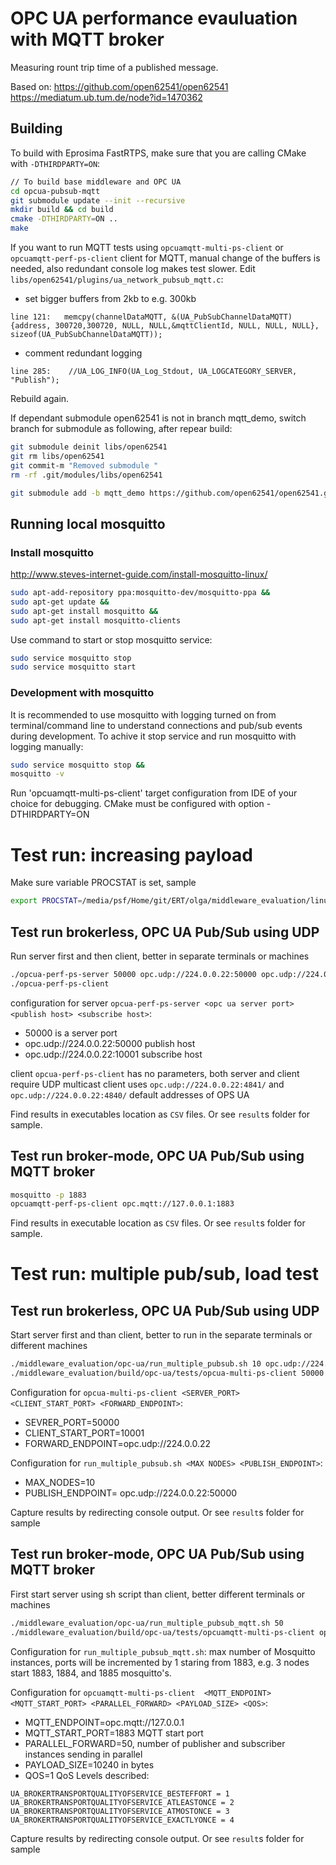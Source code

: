 # OPC UA performance evauluation with MQTT broker

Measuring rount trip time of a published message.

Based on:
https://github.com/open62541/open62541
https://mediatum.ub.tum.de/node?id=1470362



## Building

To build with Eprosima FastRTPS, make sure that you are calling CMake with `-DTHIRDPARTY=ON`:

```sh
// To build base middleware and OPC UA 
cd opcua-pubsub-mqtt
git submodule update --init --recursive
mkdir build && cd build
cmake -DTHIRDPARTY=ON ..
make
```

If you want to run MQTT tests using `opcuamqtt-multi-ps-client` or `opcuamqtt-perf-ps-client` client for MQTT, manual change of the buffers is needed, 
also redundant console log makes test slower. Edit `libs/open62541/plugins/ua_network_pubsub_mqtt.c`:

- set bigger buffers from 2kb to e.g. 300kb
```
line 121:   memcpy(channelDataMQTT, &(UA_PubSubChannelDataMQTT){address, 300720,300720, NULL, NULL,&mqttClientId, NULL, NULL, NULL}, sizeof(UA_PubSubChannelDataMQTT)); 
```
- comment redundant logging
```
line 285:    //UA_LOG_INFO(UA_Log_Stdout, UA_LOGCATEGORY_SERVER, "Publish");
```

Rebuild again.

If dependant submodule open62541 is not in branch mqtt_demo, switch branch for submodule as following, after repear build:

```sh
git submodule deinit libs/open62541   
git rm libs/open62541
git commit-m "Removed submodule "
rm -rf .git/modules/libs/open62541

git submodule add -b mqtt_demo https://github.com/open62541/open62541.git libs/open62541
```

## Running local mosquitto

### Install mosquitto

http://www.steves-internet-guide.com/install-mosquitto-linux/

```sh
sudo apt-add-repository ppa:mosquitto-dev/mosquitto-ppa &&
sudo apt-get update &&
sudo apt-get install mosquitto &&
sudo apt-get install mosquitto-clients
```

Use command to start or stop mosquitto service:
```sh
sudo service mosquitto stop
sudo service mosquitto start
```


### Development with mosquitto
It is recommended to use mosquitto with logging turned on from terminal/command line to understand connections and pub/sub events during development. To achive it stop service and run mosquitto with logging manually:

```sh
sudo service mosquitto stop &&
mosquitto -v
```
Run 'opcuamqtt-multi-ps-client' target configuration from IDE of your choice for debugging. CMake must be configured with option -DTHIRDPARTY=ON

# Test run: increasing payload

Make sure variable PROCSTAT is set, sample
```bash
export PROCSTAT=/media/psf/Home/git/ERT/olga/middleware_evaluation/linuxprocfs.py
```

## Test run brokerless, OPC UA Pub/Sub using UDP

Run server first and then client, better in separate terminals or machines

```bash
./opcua-perf-ps-server 50000 opc.udp://224.0.0.22:50000 opc.udp://224.0.0.22:10001
./opcua-perf-ps-client 
```

configuration for server `opcua-perf-ps-server <opc ua server port> <publish host> <subscribe host>`:
- 50000 is a server port
- opc.udp://224.0.0.22:50000 publish host
- opc.udp://224.0.0.22:10001 subscribe host 

client `opcua-perf-ps-client` has no parameters, both server and client require UDP multicast client uses 
`opc.udp://224.0.0.22:4841/` and `opc.udp://224.0.0.22:4840/` default addresses of OPS UA

Find results in executables location as `CSV` files. Or see `result`s folder for sample.

## Test run broker-mode, OPC UA Pub/Sub using MQTT broker

```bash
mosquitto -p 1883
opcuamqtt-perf-ps-client opc.mqtt://127.0.0.1:1883
```
Find results in executable location as `CSV` files. Or see `result`s folder for sample.

# Test run: multiple pub/sub, load test

## Test run brokerless,  OPC UA Pub/Sub using UDP
Start server first and than client, better to run in the separate terminals or different machines

```bash
./middleware_evaluation/opc-ua/run_multiple_pubsub.sh 10 opc.udp://224.0.0.22:50000
./middleware_evaluation/build/opc-ua/tests/opcua-multi-ps-client 50000 10001 opc.udp://224.0.0.22
```

Configuration for `opcua-multi-ps-client <SERVER_PORT> <CLIENT_START_PORT> <FORWARD_ENDPOINT>`:
- SEVRER_PORT=50000
- CLIENT_START_PORT=10001
- FORWARD_ENDPOINT=opc.udp://224.0.0.22

Configuration for `run_multiple_pubsub.sh <MAX NODES> <PUBLISH_ENDPOINT>`:
- MAX_NODES=10
- PUBLISH_ENDPOINT= opc.udp://224.0.0.22:50000

Capture results by redirecting console output. Or see `result`s folder for sample

## Test run broker-mode, OPC UA Pub/Sub using MQTT broker

First start server using sh script than client, better different terminals or machines

```bash
./middleware_evaluation/opc-ua/run_multiple_pubsub_mqtt.sh 50
./middleware_evaluation/build/opc-ua/tests/opcuamqtt-multi-ps-client opc.mqtt://127.0.0.1 1883 50 10240 1 
```

Configuration for `run_multiple_pubsub_mqtt.sh`: max number of Mosquitto instances, ports will be incremented by 1 
staring from 1883, e.g. 3 nodes start 1883, 1884, and 1885 mosquitto's.

Configuration for `opcuamqtt-multi-ps-client  <MQTT_ENDPOINT> <MQTT_START_PORT> <PARALLEL_FORWARD> <PAYLOAD_SIZE> <QOS>`:
- MQTT_ENDPOINT=opc.mqtt://127.0.0.1
- MQTT_START_PORT=1883 MQTT start port
- PARALLEL_FORWARD=50, number of publisher and subscriber instances sending in parallel
- PAYLOAD_SIZE=10240 in bytes
- QOS=1
QoS Levels described:

```
UA_BROKERTRANSPORTQUALITYOFSERVICE_BESTEFFORT = 1
UA_BROKERTRANSPORTQUALITYOFSERVICE_ATLEASTONCE = 2
UA_BROKERTRANSPORTQUALITYOFSERVICE_ATMOSTONCE = 3
UA_BROKERTRANSPORTQUALITYOFSERVICE_EXACTLYONCE = 4
```
Capture results by redirecting console output. Or see `result`s folder for sample

